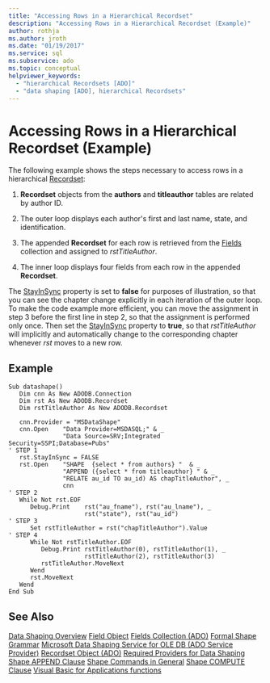 ```yaml
---
title: "Accessing Rows in a Hierarchical Recordset"
description: "Accessing Rows in a Hierarchical Recordset (Example)"
author: rothja
ms.author: jroth
ms.date: "01/19/2017"
ms.service: sql
ms.subservice: ado
ms.topic: conceptual
helpviewer_keywords:
  - "hierarchical Recordsets [ADO]"
  - "data shaping [ADO], hierarchical Recordsets"
---
```

# Accessing Rows in a Hierarchical Recordset (Example)
The following example shows the steps necessary to access rows in a hierarchical [Recordset](../../reference/ado-api/recordset-object-ado.md):

1.  **Recordset** objects from the **authors** and **titleauthor** tables are related by author ID.

2.  The outer loop displays each author's first and last name, state, and identification.

3.  The appended **Recordset** for each row is retrieved from the [Fields](../../reference/ado-api/fields-collection-ado.md) collection and assigned to *rstTitleAuthor*.

4.  The inner loop displays four fields from each row in the appended **Recordset**.

 The [StayInSync](../../reference/ado-api/stayinsync-property.md) property is set to **false** for purposes of illustration, so that you can see the chapter change explicitly in each iteration of the outer loop. To make the code example more efficient, you can move the assignment in step 3 before the first line in step 2, so that the assignment is performed only once. Then set the [StayInSync](../../reference/ado-api/stayinsync-property.md) property to **true**, so that *rstTitleAuthor* will implicitly and automatically change to the corresponding chapter whenever *rst* moves to a new row.

## Example

```
Sub datashape()
   Dim cnn As New ADODB.Connection
   Dim rst As New ADODB.Recordset
   Dim rstTitleAuthor As New ADODB.Recordset

   cnn.Provider = "MSDataShape"
   cnn.Open    "Data Provider=MSDASQL;" & _
               "Data Source=SRV;Integrated Security=SSPI;Database=Pubs"
' STEP 1
   rst.StayInSync = FALSE
   rst.Open    "SHAPE  {select * from authors} "  & _
               "APPEND ({select * from titleauthor} " & _
               "RELATE au_id TO au_id) AS chapTitleAuthor", _
               cnn
' STEP 2
   While Not rst.EOF
      Debug.Print    rst("au_fname"), rst("au_lname"), _
                     rst("state"), rst("au_id")
' STEP 3
      Set rstTitleAuthor = rst("chapTitleAuthor").Value
' STEP 4
      While Not rstTitleAuthor.EOF
         Debug.Print rstTitleAuthor(0), rstTitleAuthor(1), _
                     rstTitleAuthor(2), rstTitleAuthor(3)
         rstTitleAuthor.MoveNext
      Wend
      rst.MoveNext
   Wend
End Sub
```

## See Also
 [Data Shaping Overview](./data-shaping-overview.md)
 [Field Object](../../reference/ado-api/field-object.md)
 [Fields Collection (ADO)](../../reference/ado-api/fields-collection-ado.md)
 [Formal Shape Grammar](./formal-shape-grammar.md)
 [Microsoft Data Shaping Service for OLE DB (ADO Service Provider)](../appendixes/microsoft-data-shaping-service-for-ole-db-ado-service-provider.md)
 [Recordset Object (ADO)](../../reference/ado-api/recordset-object-ado.md)
 [Required Providers for Data Shaping](./required-providers-for-data-shaping.md)
 [Shape APPEND Clause](./shape-append-clause.md)
 [Shape Commands in General](./shape-commands-in-general.md)
 [Shape COMPUTE Clause](./shape-compute-clause.md)
 [Visual Basic for Applications functions](./visual-basic-for-applications-functions.md)
